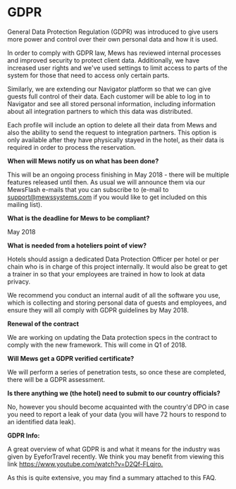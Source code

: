 # GDPR

General Data Protection Regulation \(GDPR\) was introduced to give users more power and control over their own personal data and how it is used. 

In order to comply with GDPR law, Mews has reviewed internal processes and improved security to protect client data. Additionally, we have increased user rights and we've used settings to limit access to parts of the system for those that need to access only certain parts.

Similarly, we are extending our Navigator platform so that we can give guests full control of their data. Each customer will be able to log in to Navigator and see all stored personal information, including information about all integration partners to which this data was distributed.



Each profile will include an option to delete all their data from Mews and also the ability to send the request to integration partners. This option is only available after they have physically stayed in the hotel, as their data is required in order to process the reservation.

**When will Mews notify us on what has been done?**

This will be an ongoing process finishing in May 2018 - there will be multiple features released until then. As usual we will announce them via our MewsFlash e-mails that you can subscribe to \(e-mail to [support@mewssystems.com](mailto:support@mewssystems.com) if you would like to get included on this mailing list\).

**What is the deadline for Mews to be compliant?** 

May 2018

**What is needed from a hoteliers point of view?** 

Hotels should assign a dedicated Data Protection Officer per hotel or per chain who is in charge of this project internally. It would also be great to get a trainer in so that your employees are trained in how to look at data privacy.

We recommend you conduct an internal audit of all the software you use, which is collecting and storing personal data of guests and employees, and ensure they will all comply with GDPR guidelines by May 2018.

**Renewal of the contract** 

We are working on updating the Data protection specs in the contract to comply with the new framework. This will come in Q1 of 2018.

**Will Mews get a GDPR verified certificate?**

We will perform a series of penetration tests, so once these are completed, there will be a GDPR assessment.

**Is there anything we \(the hotel\) need to submit to our country officials?**

No, however you should become acquainted with the country'd DPO in case you need to report a leak of your data \(you will have 72 hours to respond to an identified data leak\).

**GDPR Info:**

A great overview of what GDPR is and what it means for the industry was given by EyeforTravel recently. We think you may benefit from viewing this link [https://www.youtube.com/watch?v=D2Qf-FLqjro. ](https://www.youtube.com/watch?v=D2Qf-FLqjro.%C2%A0)

As this is quite extensive, you may find a summary attached to this FAQ.

